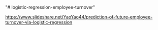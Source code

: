 "# logistic-regression-employee-turnover" 

https://www.slideshare.net/YaoYao44/prediction-of-future-employee-turnover-via-logistic-regression
